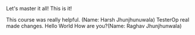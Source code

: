Let's master it all!
This is it!

This course was really helpful. (Name: Harsh Jhunjhunuwala)
TesterOp real made changes.
Hello World
How are you?(Name: Raghav Jhunjhunwala)
